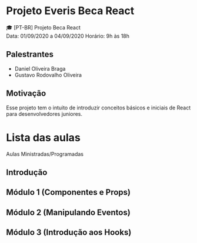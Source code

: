 # Projeto Everis Beca React 
🎓 [PT-BR] Projeto Beca React </br>
Data: 01/09/2020 a 04/09/2020 Horário: 9h às 18h

## Palestrantes
 - Daniel Oliveira Braga
 - Gustavo Rodovalho Oliveira
 
## Motivação
Esse projeto tem o intuito de introduzir conceitos básicos e iniciais de React para desenvolvedores juniores.

# Lista das aulas

Aulas Ministradas/Programadas

## Introdução

## Módulo 1 (Componentes e Props)

## Módulo 2 (Manipulando Eventos)

## Módulo 3 (Introdução aos Hooks)
